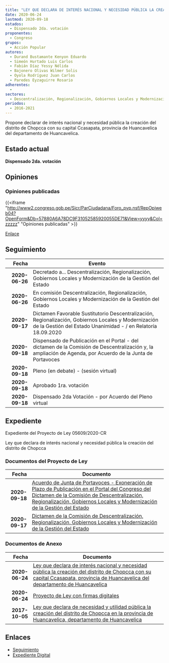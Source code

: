 ```yaml
---
title: "LEY QUE DECLARA DE INTERÉS NACIONAL Y NECESIDAD PÚBLICA LA CREACIÓN DEL DISTRITO DE CHOPCCA CON SU CAPITAL CCASAPATA, PROVINCIA DE HUANCAVELICA DEL DEPARTAMENTO DE HUANCAVELICA"
date: 2020-06-24
lastmod: 2020-09-18
estados: 
  - Dispensado 2da. votación
proponentes: 
  - Congreso
grupos: 
  - Acción Popular
autores: 
  - Durand Bustamante Kenyon Eduardo
  - Simeón Hurtado Luis Carlos
  - Fabián Díaz Yessy Nélida
  - Bajonero Olivas Wilmer Solis
  - Oyola Rodríguez Juan Carlos
  - Paredes Eyzaguirre Rosario
adherentes: 
  - 
sectores: 
  - Descentralización, Regionalización, Gobiernos Locales y Modernización de la Gestión del Estado
periodos: 
  - 2016-2021
---
```


Propone declarar de interés nacional y necesidad pública la creación del distrito de Chopcca con su capital Ccasapata, provincia de Huancavelica del departamento de Huancavelica.


## Estado actual

**Dispensado 2da. votación**

## Opiniones

### Opiniones publicadas

{{<iframe "http://www2.congreso.gob.pe/Sicr/ParCiudadana/Foro_pvp.nsf/RepOpiweb04?OpenForm&Db=57880A6A78DC9F31052585920055DE71&View=yyyy&Col=zzzzz" "Opiniones publicadas" >}}

[Enlace](http://www2.congreso.gob.pe/Sicr/ParCiudadana/Foro_pvp.nsf/RepOpiweb04?OpenForm&Db=57880A6A78DC9F31052585920055DE71&View=yyyy&Col=zzzzz)

## Seguimiento

| Fecha | Evento |
|------:|--------|
| **2020-06-26** | Decretado a... Descentralización, Regionalización, Gobiernos Locales y Modernización de la Gestión del Estado|
| **2020-06-26** | En comisión Descentralización, Regionalización, Gobiernos Locales y Modernización de la Gestión del Estado|
| **2020-09-17** | Dictamen Favorable Sustitutorio Descentralización, Regionalización, Gobiernos Locales y Modernización de la Gestión del Estado Unanimidad - / en Relatoría 18.09.2020|
| **2020-09-18** | Dispensado de Publicación en el Portal - del dictamen de la Comisión de Descentralización y, la ampliación de Agenda, por Acuerdo de la Junta de Portavoces|
| **2020-09-18** | Pleno (en debate) - (sesión virtual)|
| **2020-09-18** | Aprobado 1ra. votación|
| **2020-09-18** | Dispensado 2da Votación - por Acuerdo del Pleno virtual|


## Expediente

Expediente del Proyecto de Ley 05609/2020-CR

Ley que declara de interés nacional y necesidad pública la creación del distrito de Chopcca


### Documentos del Proyecto de Ley

| Fecha | Documento |
|------:|--------|
| **2020-09-18** | [Acuerdo de Junta de Portavoces - Exoneración de Plazo de Publicación en el Portal del Congreso del Dictamen de la Comisión de Descentralización, Regionalización, Gobiernos Locales y Modernización de la Gestión del Estado](http://www.leyes.congreso.gob.pe/Documentos/2016_2021/Acuerdos/Junta_Portavoces/AJP01979-20200918.pdf) |
| **2020-09-17** | [Dictamen de la Comisión de Descentralización, Regionalización, Gobiernos Locales y Modernización de la Gestión del Estado](http://www.leyes.congreso.gob.pe/Documentos/2016_2021/Dictamenes/Proyectos_de_Ley/01979DC08MAY20200917.pdf) |

### Documentos de Anexo

| Fecha | Documento |
|------:|--------|
| **2020-06-24** | [Ley que declara de interés nacional y necesidad pública la creación del distrito de Chopcca con su capital Ccasapata, provincia de Huancavelica del departamento de Huancavelica](http://www.leyes.congreso.gob.pe/Documentos/2016_2021/Proyectos_de_Ley_y_de_Resoluciones_Legislativas/PL05609-20200624.pdf) |
| **2020-06-24** | [Proyecto de Ley con firmas digitales](http://www.leyes.congreso.gob.pe/Documentos/2016_2021/Proyectos_de_Ley_y_de_Resoluciones_Legislativas/Proyectos_Firmas_digitales/PL05609.pdf) |
| **2017-10-05** | [Ley que declara de necesidad y utilidad pública la creación del distrito de Chopcca en la provincia de Huancavelica, departamento de Huancavelica](http://www.leyes.congreso.gob.pe/Documentos/2016_2021/Proyectos_de_Ley_y_de_Resoluciones_Legislativas/PL0197920171005.pdf) |

## Enlaces 

- [Seguimiento](http://www2.congreso.gob.pe/Sicr/TraDocEstProc/CLProLey2016.nsf/f7fff46988ca05b1052578e100829cc7/0edf70de8d3d1a1c052585920063cfb7?OpenDocument)
- [Expediente Digital](http://www2.congreso.gob.pe/Sicr/TraDocEstProc/CLProLey2016.nsf/f7fff46988ca05b1052578e100829cc7/0edf70de8d3d1a1c052585920063cfb7?OpenDocument&Click=05257FB7005EB655.eb71d0cf91d8294e05256cdf006b5706/$Body/0.1C6C)
